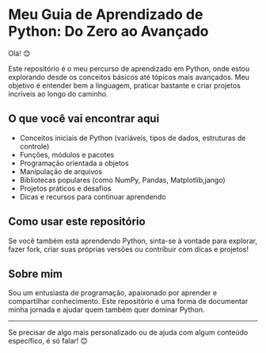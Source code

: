 # Meu Guia de Aprendizado de Python: Do Zero ao Avançado

Olá! 😊

Este repositório é o meu percurso de aprendizado em Python, onde estou explorando desde os conceitos básicos até tópicos mais avançados. Meu objetivo é entender bem a linguagem, praticar bastante e criar projetos incríveis ao longo do caminho.

## O que você vai encontrar aqui

- Conceitos iniciais de Python (variáveis, tipos de dados, estruturas de controle)
- Funções, módulos e pacotes
- Programação orientada a objetos
- Manipulação de arquivos
- Bibliotecas populares (como NumPy, Pandas, Matplotlib,jango)
- Projetos práticos e desafios
- Dicas e recursos para continuar aprendendo

## Como usar este repositório

Se você também está aprendendo Python, sinta-se à vontade para explorar, fazer fork, criar suas próprias versões ou contribuir com dicas e projetos!

## Sobre mim

Sou um entusiasta de programação, apaixonado por aprender e compartilhar conhecimento. Este repositório é uma forma de documentar minha jornada e ajudar quem também quer dominar Python.

---

Se precisar de algo mais personalizado ou de ajuda com algum conteúdo específico, é só falar! 😊
